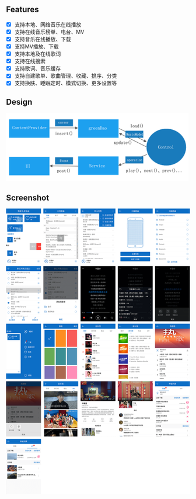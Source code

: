 

## Features
- [x] 支持本地、网络音乐在线播放
- [x] 支持在线音乐榜单、电台、MV
- [x] 支持音乐在线播放、下载
- [x] 支持MV播放、下载
- [x] 支持本地及在线歌词
- [x] 支持在线搜索
- [x] 支持歌词、音乐缓存
- [x] 支持自建歌单、歌曲管理、收藏、排序、分类
- [x] 支持换肤、睡眠定时、模式切换、更多设置等

## Design
<img src="https://github.com/Dsiner/Resouce/blob/master/app/DMusic/dmusic-design.png" width="500" height="187"/>

## Screenshot
![Artboard](https://github.com/Dsiner/Resouce/blob/master/app/DMusic/dmusic.png)



```
